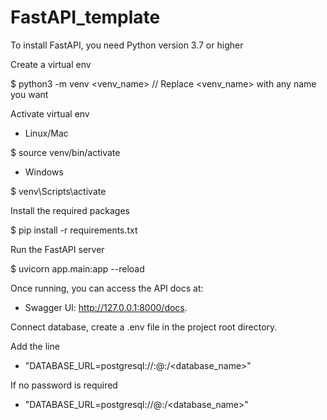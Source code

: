 # FastAPI_template
To install FastAPI, you need Python version 3.7 or higher

Create a virtual env

$ python3 -m venv <venv_name> // Replace <venv_name> with any name you want

Activate virtual env

- Linux/Mac

$ source venv/bin/activate

- Windows

$ venv\Scripts\activate

Install the required packages

$ pip install -r requirements.txt

Run the FastAPI server

$ uvicorn app.main:app --reload

Once running, you can access the API docs at:
- Swagger UI: http://127.0.0.1:8000/docs.
  
Connect database, create a .env file in the project root directory.

Add the line

- "DATABASE_URL=postgresql://<username>:<password>@<host>:<port>/<database_name>"

If no password is required

- "DATABASE_URL=postgresql://<username>@<host>:<port>/<database_name>"
